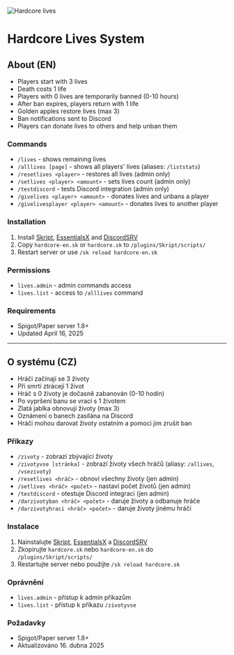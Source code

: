 ![Hardcore lives](https://github.com/user-attachments/assets/b8185960-77bd-4a04-ae03-e2a00de7e3c3)

# Hardcore Lives System

## About (EN)
- Players start with 3 lives
- Death costs 1 life
- Players with 0 lives are temporarily banned (0-10 hours)
- After ban expires, players return with 1 life
- Golden apples restore lives (max 3)
- Ban notifications sent to Discord
- Players can donate lives to others and help unban them

### Commands
- `/lives` - shows remaining lives
- `/alllives [page]` - shows all players' lives (aliases: `/liststats`)
- `/resetlives <player>` - restores all lives (admin only)
- `/setlives <player> <amount>` - sets lives count (admin only)
- `/testdiscord` - tests Discord integration (admin only)
- `/givelives <player> <amount>` - donates lives and unbans a player
- `/givelivesplayer <player> <amount>` - donates lives to another player

### Installation
1. Install [Skript](https://www.spigotmc.org/resources/skript.114544/), [EssentialsX](https://essentialsx.net/downloads.html) and [DiscordSRV](https://www.spigotmc.org/resources/discordsrv.18494/)
2. Copy `hardcore-en.sk` or `hardcore.sk` to `/plugins/Skript/scripts/`
3. Restart server or use `/sk reload hardcore-en.sk`

### Permissions
- `lives.admin` - admin commands access
- `lives.list` - access to `/alllives` command

### Requirements
- Spigot/Paper server 1.8+
- Updated April 16, 2025

---

## O systému (CZ)
- Hráči začínají se 3 životy
- Při smrti ztrácejí 1 život
- Hráč s 0 životy je dočasně zabanován (0-10 hodin)
- Po vypršení banu se vrací s 1 životem
- Zlatá jablka obnovují životy (max 3)
- Oznámení o banech zasílána na Discord
- Hráči mohou darovat životy ostatním a pomoci jim zrušit ban

### Příkazy
- `/zivoty` - zobrazí zbývající životy
- `/zivotyvse [stránka]` - zobrazí životy všech hráčů (aliasy: `/allives`, `/vsezivoty`)
- `/resetlives <hráč>` - obnoví všechny životy (jen admin)
- `/setlives <hráč> <počet>` - nastaví počet životů (jen admin)
- `/testdiscord` - otestuje Discord integraci (jen admin)
- `/darzivotyban <hráč> <počet>` - daruje životy a odbanuje hráče
- `/darzivotyhraci <hráč> <počet>` - daruje životy jinému hráči

### Instalace
1. Nainstalujte [Skript](https://www.spigotmc.org/resources/skript.114544/), [EssentialsX](https://essentialsx.net/downloads.html) a [DiscordSRV](https://www.spigotmc.org/resources/discordsrv.18494/)
2. Zkopírujte `hardcore.sk` nebo `hardcore-en.sk` do `/plugins/Skript/scripts/`
3. Restartujte server nebo použijte `/sk reload hardcore.sk`

### Oprávnění
- `lives.admin` - přístup k admin příkazům
- `lives.list` - přístup k příkazu `/zivotyvse`

### Požadavky
- Spigot/Paper server 1.8+
- Aktualizováno 16. dubna 2025
